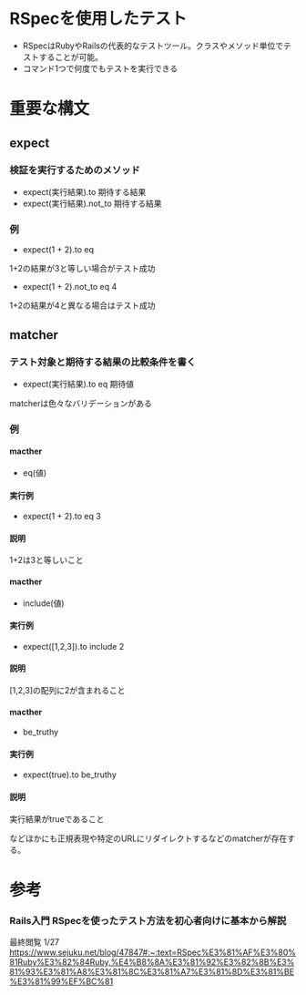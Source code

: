 # RSpecを使用したテスト
 - RSpecはRubyやRailsの代表的なテストツール。クラスやメソッド単位でテストすることが可能。
 - コマンド1つで何度でもテストを実行できる
 
# 重要な構文
 ## expect
  ### 検証を実行するためのメソッド
 - expect(実行結果).to 期待する結果
 - expect(実行結果).not_to 期待する結果
 
 ### 例
 - expect(1 + 2).to eq
 
 1+2の結果が3と等しい場合がテスト成功
 
 - expect(1 + 2).not_to eq 4
 
 1+2の結果が4と異なる場合はテスト成功
 
## matcher
 ### テスト対象と期待する結果の比較条件を書く
 - expect(実行結果).to eq 期待値
 
 matcherは色々なバリデーションがある
 
 ### 例
 #### macther
 - eq(値)
 #### 実行例
 - expect(1 + 2).to eq 3
 #### 説明
 
 1+2は3と等しいこと

#### macther
 - include(値)
 #### 実行例
 - expect([1,2,3]).to include 2
 #### 説明
 
[1,2,3]の配列に2が含まれること


#### macther
 - be_truthy
 #### 実行例
 - expect(true).to be_truthy 
 #### 説明
 
実行結果がtrueであること

などほかにも正規表現や特定のURLにリダイレクトするなどのmatcherが存在する。

# 参考
  ### Rails入門 RSpecを使ったテスト方法を初心者向けに基本から解説

最終閲覧 1/27
https://www.sejuku.net/blog/47847#:~:text=RSpec%E3%81%AF%E3%80%81Ruby%E3%82%84Ruby,%E4%B8%8A%E3%81%92%E3%82%8B%E3%81%93%E3%81%A8%E3%81%8C%E3%81%A7%E3%81%8D%E3%81%BE%E3%81%99%EF%BC%81


